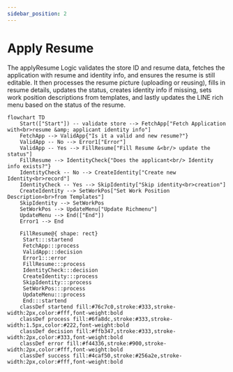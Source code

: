 ```yaml
---
sidebar_position: 2
---
```


# Apply Resume

The applyResume Logic validates the store ID and resume data, fetches the application with resume and identity info, and ensures the resume is still editable. It then processes the resume picture (uploading or reusing), fills in resume details, updates the status, creates identity info if missing, sets work position descriptions from templates, and lastly updates the LINE rich menu based on the status of the resume.

```mermaid
flowchart TD
    Start(["Start"]) -- validate store --> FetchApp["Fetch Application with<br>resume &amp; applicant identity info"]
    FetchApp --> ValidApp{"Is it a valid and new resume?"}
    ValidApp -- No --> Error1["Error"]
    ValidApp -- Yes --> FillResume["Fill Resume &<br/> update the status"]
    FillResume --> IdentityCheck{"Does the applicant<br/> Identity info exists?"}
    IdentityCheck -- No --> CreateIdentity["Create new Identity<br>record"]
    IdentityCheck -- Yes --> SkipIdentity["Skip identity<br>creation"]
    CreateIdentity --> SetWorkPos["Set Work Position Description<br>from Templates"]
    SkipIdentity --> SetWorkPos
    SetWorkPos --> UpdateMenu["Update Richmenu"]
    UpdateMenu --> End(["End"])
    Error1 --> End

    FillResume@{ shape: rect}
     Start:::startend
     FetchApp:::process
     ValidApp:::decision
     Error1:::error
     FillResume:::process
     IdentityCheck:::decision
     CreateIdentity:::process
     SkipIdentity:::process
     SetWorkPos:::process
     UpdateMenu:::process
     End:::startend
    classDef startend fill:#76c7c0,stroke:#333,stroke-width:2px,color:#fff,font-weight:bold
    classDef process fill:#6fa8dc,stroke:#333,stroke-width:1.5px,color:#222,font-weight:bold
    classDef decision fill:#ffb347,stroke:#333,stroke-width:2px,color:#333,font-weight:bold
    classDef error fill:#f44336,stroke:#900,stroke-width:2px,color:#fff,font-weight:bold
    classDef success fill:#4caf50,stroke:#256a2e,stroke-width:2px,color:#fff,font-weight:bold



```
